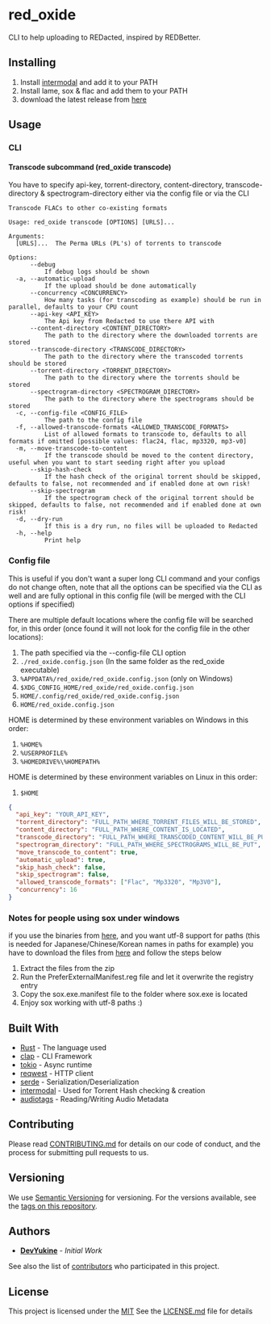 # red_oxide

CLI to help uploading to REDacted, inspired by REDBetter.

## Installing

1. Install [intermodal](https://github.com/casey/intermodal#installation) and add it to your PATH
2. Install lame, sox & flac and add them to your PATH
3. download the latest release from [here](https://github.com/DevYukine/red_oxide/releases)

## Usage

### CLI

#### Transcode subcommand (red_oxide transcode)

You have to specify api-key, torrent-directory, content-directory, transcode-directory & spectrogram-directory either via the config file or via the CLI

```
Transcode FLACs to other co-existing formats

Usage: red_oxide transcode [OPTIONS] [URLS]...

Arguments:
  [URLS]...  The Perma URLs (PL's) of torrents to transcode

Options:
      --debug
          If debug logs should be shown
  -a, --automatic-upload
          If the upload should be done automatically
      --concurrency <CONCURRENCY>
          How many tasks (for transcoding as example) should be run in parallel, defaults to your CPU count
      --api-key <API_KEY>
          The Api key from Redacted to use there API with
      --content-directory <CONTENT_DIRECTORY>
          The path to the directory where the downloaded torrents are stored
      --transcode-directory <TRANSCODE_DIRECTORY>
          The path to the directory where the transcoded torrents should be stored
      --torrent-directory <TORRENT_DIRECTORY>
          The path to the directory where the torrents should be stored
      --spectrogram-directory <SPECTROGRAM_DIRECTORY>
          The path to the directory where the spectrograms should be stored
  -c, --config-file <CONFIG_FILE>
          The path to the config file
  -f, --allowed-transcode-formats <ALLOWED_TRANSCODE_FORMATS>
          List of allowed formats to transcode to, defaults to all formats if omitted [possible values: flac24, flac, mp3320, mp3-v0]
  -m, --move-transcode-to-content
          If the transcode should be moved to the content directory, useful when you want to start seeding right after you upload
      --skip-hash-check
          If the hash check of the original torrent should be skipped, defaults to false, not recommended and if enabled done at own risk!
      --skip-spectrogram
          If the spectrogram check of the original torrent should be skipped, defaults to false, not recommended and if enabled done at own risk!
  -d, --dry-run
          If this is a dry run, no files will be uploaded to Redacted
  -h, --help
          Print help

```

### Config file

This is useful if you don't want a super long CLI command and your configs do not change often, note that all the options can be specified via the CLI as well and are fully optional in this config file (will be merged with the CLI options if specified)

There are multiple default locations where the config file will be searched for, in this order (once found it will not look for the config file in the other locations):
1. The path specified via the --config-file CLI option
2. `./red_oxide.config.json` (In the same folder as the red_oxide executable)
3. `%APPDATA%/red_oxide/red_oxide.config.json` (only on Windows)
4. `$XDG_CONFIG_HOME/red_oxide/red_oxide.config.json`
5. `HOME/.config/red_oxide/red_oxide.config.json`
6. `HOME/red_oxide.config.json`

HOME is determined by these environment variables on Windows in this order:
1. `%HOME%`
2. `%USERPROFILE%`
3. `%HOMEDRIVE%\%HOMEPATH%`

HOME is determined by these environment variables on Linux in this order:
1. `$HOME`


```json
{
  "api_key": "YOUR_API_KEY",
  "torrent_directory": "FULL_PATH_WHERE_TORRENT_FILES_WILL_BE_STORED",
  "content_directory": "FULL_PATH_WHERE_CONTENT_IS_LOCATED",
  "transcode_directory": "FULL_PATH_WHERE_TRANSCODED_CONTENT_WILL_BE_PUT",
  "spectrogram_directory": "FULL_PATH_WHERE_SPECTROGRAMS_WILL_BE_PUT",
  "move_transcode_to_content": true,
  "automatic_upload": true,
  "skip_hash_check": false,
  "skip_spectrogram": false,
  "allowed_transcode_formats": ["Flac", "Mp3320", "Mp3V0"],
  "concurrency": 16
}

```

### Notes for people using sox under windows

if you use the binaries from [here](https://sourceforge.net/projects/sox/files/sox/), and you want utf-8 support for paths (this is needed for Japanese/Chinese/Korean names in paths for example) you have to download the files from [here](https://raw.githubusercontent.com/DevYukine/red_oxide/master/.github/dependency-fixes/sox_windows_fix.zip) and follow the steps below

1. Extract the files from the zip
2. Run the PreferExternalManifest.reg file and let it overwrite the registry entry
3. Copy the sox.exe.manifest file to the folder where sox.exe is located
4. Enjoy sox working with utf-8 paths :)

## Built With

- [Rust](https://www.rust-lang.org/) - The language used
- [clap](https://github.com/clap-rs/clap) - CLI Framework
- [tokio](https://tokio.rs/) - Async runtime
- [reqwest](https://github.com/seanmonstar/reqwest) - HTTP client
- [serde](https://serde.rs/) - Serialization/Deserialization
- [intermodal](https://github.com/casey/intermodal) - Used for Torrent Hash checking & creation
- [audiotags](https://docs.rs/audiotags/latest/audiotags/) - Reading/Writing Audio Metadata

## Contributing

Please read [CONTRIBUTING.md](CONTRIBUTING.md) for details on our code
of conduct, and the process for submitting pull requests to us.

## Versioning

We use [Semantic Versioning](http://semver.org/) for versioning. For the versions
available, see the [tags on this
repository](https://github.com/DevYukine/red_oxide/tags).

## Authors

- **[DevYukine](https://github.com/DevYukine)** - *Initial Work*

See also the list of
[contributors](https://github.com/DevYukine/red_oxide/contributors)
who participated in this project.

## License

This project is licensed under the [MIT](LICENSE) See the [LICENSE.md](LICENSE) file for details
